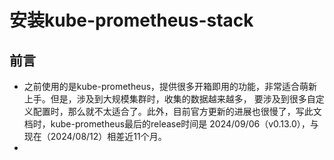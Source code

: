# 安装kube-prometheus-stack

##  前言
- 之前使用的是kube-prometheus，提供很多开箱即用的功能，非常适合萌新上手。但是，涉及到大规模集群时，收集的数据越来越多，
  要涉及到很多自定义配置时，那么就不太适合了。此外，目前官方更新的进展也很慢了，写此文档时，kube-prometheus最后的release时间是
  2024/09/06（v0.13.0），与现在（2024/08/12）相差近11个月。
- 